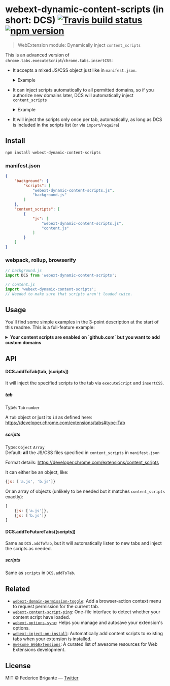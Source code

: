 # webext-dynamic-content-scripts (in short: DCS) [![Travis build status](https://api.travis-ci.org/bfred-it/webext-dynamic-content-scripts.svg?branch=master)](https://travis-ci.org/bfred-it/webext-dynamic-content-scripts) [![npm version](https://img.shields.io/npm/v/webext-dynamic-content-scripts.svg)](https://www.npmjs.com/package/webext-dynamic-content-scripts)

> WebExtension module: Dynamically inject `content_scripts`

This is an advanced version of `chrome.tabs.executeScript`/`chrome.tabs.insertCSS`:

- It accepts a mixed JS/CSS object just like in `manifest.json`. <details><summary>Example</summary>
	
	```js
	DCS.addToTab(tab, {
		run_at: 'document_start',
		all_frames: true,
		css: [
			'content.css'
		],
		js: [
			'webext-dynamic-content-scripts.js',
			'jquery.slim.min.js',
			'browser-polyfill.min.js',
			'content.js'
		]
		// Not supported: all matches and globs properties
	});
	```

	Format details: https://developer.chrome.com/extensions/content_scripts

	</details>

- It can inject scripts automatically to all permitted domains, so if you authorize new domains later, DCS will automatically inject `content_scripts`<details><summary>Example</summary>
	
	**Specify what you want:**
	```js
	DCS.addToFutureTabs({js: ['file.js']});
	```
	**Or automatically inject ALL scripts already defined in `manifest.json`'s `content_scripts`**, perfect when you want to inject your existing `content_scripts` to new domains authorized via `chrome.permissions`:
	```js
	DCS.addToFutureTabs();
	```

	</details>

- It will inject the scripts only once per tab, automatically, as long as DCS is included in the scripts list (or via `import`/`require`)


## Install

```sh
npm install webext-dynamic-content-scripts
```

### manifest.json

```json
{
	"background": {
		"scripts": [
			"webext-dynamic-content-scripts.js",
			"background.js"
		]
	},
	"content_scripts": [
		{
			"js": [
				"webext-dynamic-content-scripts.js",
				"content.js"
			]
		}
	]
}
```

### webpack, rollup, browserify

```js
// background.js
import DCS from 'webext-dynamic-content-scripts';
```

```js
// content.js
import 'webext-dynamic-content-scripts';
// Needed to make sure that scripts aren't loaded twice.
```


## Usage

You'll find some simple examples in the 3-point description at the start of this readme. This is a full-feature example:

<details><summary><strong>Your content scripts are enabled on `github.com` but you want to add custom domains</strong></summary>

In combination with [`webext-domain-permission-toggle`](https://github.com/bfred-it/webext-domain-permission-toggle), you can implement the feature with two calls

**manifest.json**

```json
{
	"permissions": [
		"https://github.com/*",
		"contextMenus"
	],
	"optional_permissions": [
		"http://*/*",
		"https://*/*"
	],
	"background": {
		"scripts": [
			"webext-domain-permission-toggle.js",
			"webext-dynamic-content-scripts.js",
			"background.js"
		]
	},
	"content_scripts": [
		{
			"matches": [
				"https://github.com/*"
			],
			"css": [
				"content.css"
			],
			"js": [
				"webext-dynamic-content-scripts.js",
				"content.js"
			]
		}
	]
}
```

**background.js**

```js
import DPT from 'webext-domain-permission-toggle'; // only with webpack, etc
import DCS from 'webext-dynamic-content-scripts'; // only with webpack, etc

DPT.addContextMenu();
DCS.addToFutureTabs(/* Default: content_scripts from manifest.json */);
```

**content.js**

```js
import 'webext-dynamic-content-scripts'; // only with webpack, etc
```

</details>

## API

#### DCS.addToTab(tab, [scripts])

It will inject the specified scripts to the tab via `executeScript` and `insertCSS`.

##### tab

Type: `Tab` `number`

A `Tab` object or just its `id` as defined here: https://developer.chrome.com/extensions/tabs#type-Tab

##### scripts

Type: `Object` `Array`  
Default: **all** the JS/CSS files specified in `content_scripts` in `manifest.json`

Format details: https://developer.chrome.com/extensions/content_scripts

It can either be an object, like: 

```js
{js: ['a.js', 'b.js']}
```

Or an array of objects (unlikely to be needed but it matches `content_scripts` exactly):

```js
[
	{js: ['a.js']},
	{js: ['b.js']}
]
```


#### DCS.addToFutureTabs([scripts])

Same as `DCS.addToTab`, but it will automatically listen to new tabs and inject the scripts as needed.

##### scripts

Same as `scripts` in `DCS.addToTab`.

## Related

* [`webext-domain-permission-toggle`](https://github.com/bfred-it/webext-domain-permission-toggle): Add a browser-action context menu to request permission for the current tab.
* [`webext-content-script-ping`](https://github.com/bfred-it/webext-content-script-ping): One-file interface to detect whether your content script have loaded.
* [`webext-options-sync`](https://github.com/bfred-it/webext-options-sync): Helps you manage and autosave your extension's options.
* [`webext-inject-on-install`](https://github.com/bfred-it/webext-inject-on-install): Automatically add content scripts to existing tabs when your extension is installed.
* [`Awesome WebExtensions`](https://github.com/bfred-it/Awesome-WebExtensions): A curated list of awesome resources for Web Extensions development.

## License

MIT © Federico Brigante — [Twitter](http://twitter.com/bfred_it)
